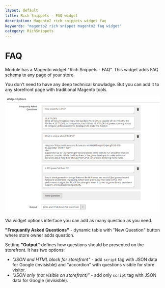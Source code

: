 ```yaml
---
layout: default
title: Rich Snippets - FAQ widget
description: Magento2 rich snippets widget faq
keywords: "magento2 rich snippet magento2 faq widget"
category: RichSnippets
---
```


# FAQ

Module has a Magento widget "Rich Snippets - FAQ". This widget adds FAQ schema to any page of your store.

You don't need to have any deep technical knowladge. But you can add it to any storefront page with traditional Magento tools.

![FAQ widget settings](/images/m2/rich-snippets/widget-faq.png)

Via widget options interface you can add as many question as you need.

**"Frequantly Asked Questions"** - dynamic table with "New Question" button where store owner adds question.

Setting **"Output"** defines how questions should be presented on the storefront. It has two options:

 -  *"JSON and HTML block for storefront"* - add `script` tag with JSON data for Google (invisisble) and "accordion" with questions visible for store visitor.
 -  *"JSON only (not visible on storefront)"* - add only `script` tag with JSON data for Google (invisisble).
